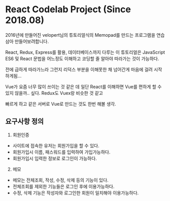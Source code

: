 # React Codelab Project (Since 2018.08)

2016년에 만들어진 velopert님의 튜토리얼식의 Memopad를 만드는 프로그램을 연습삼아 만들어보려합니다.

React, Redux, Express를 활용, 데이터베이스까지 다루는 이 튜토리얼은 JavaScript ES6 및 React 문법을 어느정도 이해하고 코딩할 줄 알아야 따라가는 것이 가능하다.

전에 급하게 따라가느라 그런지 리덕스 부분을 이해못한 채 넘어간게 마음에 걸려 시작하게됨...

Vue가 요즘 너무 많이 쓰이는 것 같은 데 일단 React를 이해하면 Vue를 편하게 할 수 있지 않을까.. 싶다. Redux도 Vuex랑 비슷한 것 같고

빠르게 하고 같은 서버로 Vue로 만드는 것도 한번 해볼 생각.

## 요구사항 정의

1. 회원인증
- 사이트에 접속한 유저는 회원가입을 할 수 있다.
- 회원가입시 이름, 패스워드를 입력하여 가입가능하다.
- 회원가입시 입력한 정보로 로그인이 가능하다.

2. 메모
- 메모는 전체조회, 작성, 수정, 삭제 등의 기능이 있다.
- 전체조회를 제외한 기능들은 로그인 후에 이용가능하다.
- 수정, 삭제 기능은 작성자와 로그인한 회원이 일치해야 이용가능하다.